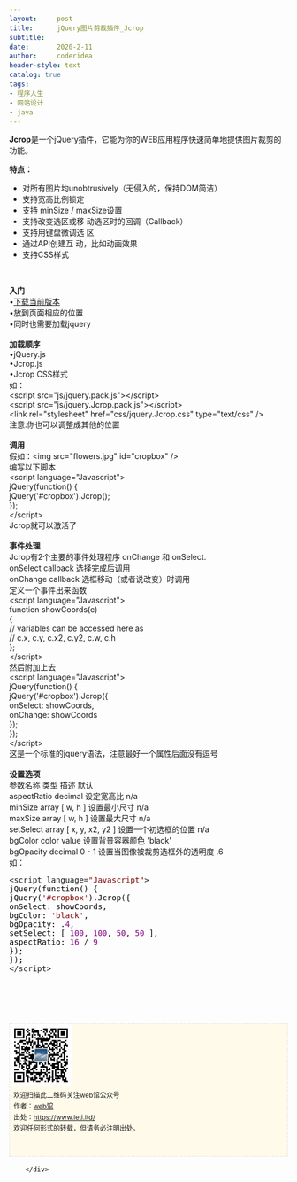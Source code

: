```yaml
---
layout:     post
title:      jQuery图片剪裁插件_Jcrop
subtitle:   
date:       2020-2-11
author:     coderidea
header-style: text
catalog: true
tags:
- 程序人生
- 网站设计
- java
--- 
```

<div class="postBody">
			<div id="cnblogs_post_body" class="blogpost-body"><p><strong>Jcrop</strong>是一个jQuery插件，它能为你的WEB应用程序快速简单地提供图片裁剪的功能。</p>
<p><strong>特点：</strong></p>
<ul><li>对所有图片均unobtrusively（无侵入的，保持DOM简洁）</li>
<li>支持宽高比例锁定</li>
<li><span>支持 minSize / maxSize设置</span></li>
<li><span>支持改变选区或移 动选区时的回调（Callback）</span></li>
<li><span>支持用键盘微调选 区</span></li>
<li><span>通过API创建互 动，比如动画效果</span></li>
<li><span>支持CSS样式</span></li>
</ul><p><img src="http://www.oschina.net/uploads/img/200912/27222435_xd9N.png" alt="" /></p>
<p><strong>入门</strong><br /><span>•</span><a href="http://www.open-open.com/home/link.php?url=http://deepliquid.com%2Fcontent%2FJcrop_Download.html">下载当前版本</a><span> </span><br /><span>•放到页面相应的位置</span><br /><span>•同时也需要加载jquery</span><br /><br /><strong>加载顺序</strong><br /><span>•jQuery.js</span><br /><span>•Jcrop.js</span><br /><span>•Jcrop CSS样式</span><br /><span>如：</span><br /><span>&lt;script src="js/jquery.pack.js"&gt;&lt;/script&gt;</span><br /><span>&lt;script src="js/jquery.Jcrop.pack.js"&gt;&lt;/script&gt;</span><br /><span>&lt;link rel="stylesheet" href="css/jquery.Jcrop.css" type="text/css" /&gt;</span><br /><span>注意:你也可以调整成其他的位置</span><br /><br /><strong>调用 <br /></strong><span>假如：&lt;img src="flowers.jpg" id="cropbox" /&gt;</span><br /><span>编写以下脚本</span><br /><span>&lt;script language="Javascript"&gt;</span><br /><span>jQuery(function() {</span><br /><span>jQuery('#cropbox').Jcrop();</span><br /><span>});</span><br /><span>&lt;/script&gt;</span><br /><span>Jcrop就可以激活了</span><br /><br /><strong>事件处理</strong><br /><span>Jcrop有2个主要的事件处理程序 onChange 和 onSelect.</span><br /><span>onSelect callback 选择完成后调用 </span><br /><span>onChange callback 选框移动（或者说改变）时调用</span><br /><span>定义一个事件出来函数</span><br /><span>&lt;script language="Javascript"&gt;</span><br /><span>function showCoords(c)</span><br /><span>{</span><br /><span>// variables can be accessed here as</span><br /><span>// c.x, c.y, c.x2, c.y2, c.w, c.h</span><br /><span>};</span><br /><span>&lt;/script&gt;</span><br /><span>然后附加上去</span><br /><span>&lt;script language="Javascript"&gt;</span><br /><span>jQuery(function() {</span><br /><span>jQuery('#cropbox').Jcrop({</span><br /><span>onSelect: showCoords,</span><br /><span>onChange: showCoords</span><br /><span>});</span><br /><span>});</span><br /><span>&lt;/script&gt;</span><br /><span>这是一个标准的jquery语法，注意最好一个属性后面没有逗号</span><br /><br /><strong>设置选项</strong><br /><span>参数名称 类型 描述 默认 </span><br /><span>aspectRatio decimal 设定宽高比 n/a </span><br /><span>minSize array [ w, h ] 设置最小尺寸 n/a </span><br /><span>maxSize array [ w, h ] 设置最大尺寸 n/a </span><br /><span>setSelect array [ x, y, x2, y2 ] 设置一个初选框的位置 n/a </span><br /><span>bgColor color value 设置背景容器颜色 'black' </span><br /><span>bgOpacity decimal 0 - 1 设置当图像被裁剪选框外的透明度 .6</span><br /><span>如：</span></p>
<div class="cnblogs_code">
<pre>&lt;script language=<span style="color:#800000;">"</span><span style="color:#800000;">Javascript</span><span style="color:#800000;">"</span>&gt;<span style="color:#000000;">
jQuery(function() {
jQuery(</span><span style="color:#800000;">'</span><span style="color:#800000;">#cropbox</span><span style="color:#800000;">'</span><span style="color:#000000;">).Jcrop({
onSelect: showCoords,
bgColor: </span><span style="color:#800000;">'</span><span style="color:#800000;">black</span><span style="color:#800000;">'</span><span style="color:#000000;">,
bgOpacity: .</span><span style="color:#800080;">4</span><span style="color:#000000;">,
setSelect: [ </span><span style="color:#800080;">100</span>, <span style="color:#800080;">100</span>, <span style="color:#800080;">50</span>, <span style="color:#800080;">50</span><span style="color:#000000;"> ],
aspectRatio: </span><span style="color:#800080;">16</span> / <span style="color:#800080;">9</span><span style="color:#000000;">
});
});
</span>&lt;/script&gt;</pre>
</div>
<p> </p>
<div class="uchome-message-pic"><img src="http://www.open-open.com/home/attachment/201010/30/361_1288445105hzs8.jpg" alt="" /></div>
<div id="ckepop"> </div>
<div>
<p id="PSignature" style="line-height:20px;background:#FFFAEA no-repeat 2% 50%;font-size:12px;border:#e0e0e0 1px dashed;"><img title="web馆" src="/img/wx.gif" alt="" width="113" height="113" /><br />  欢迎扫描此二维码关注web馆公众号  <br />  作者：<a href="https://www.leti.ltd/">web馆</a>  <br />  出处：<a href="http://www.cnblogs.com/xiaoyao2011">https://www.leti.ltd/</a> <br />  欢迎任何形式的转载，但请务必注明出处。<br /><br /><br /></p>





</div></div><div id="MySignature"></div>
<div class="clear"></div>
<div id="blog_post_info_block">
<div id="BlogPostCategory"></div>
<div id="EntryTag"></div>
<div id="blog_post_info">
</div>
<div class="clear"></div>
<div id="post_next_prev"></div>
</div>


		</div>
